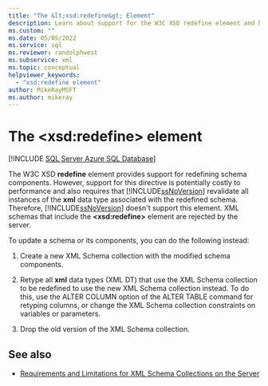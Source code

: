 ```yaml
---
title: "The &lt;xsd:redefine&gt; Element"
description: Learn about support for the W3C XSD redefine element and how to update an XML schema or its components.
ms.custom: ""
ms.date: 05/05/2022
ms.service: sql
ms.reviewer: randolphwest
ms.subservice: xml
ms.topic: conceptual
helpviewer_keywords:
  - "xsd:redefine element"
author: MikeRayMSFT
ms.author: mikeray
---
```

# The &lt;xsd:redefine&gt; element

[!INCLUDE [SQL Server Azure SQL Database](../../includes/applies-to-version/sql-asdb-asdbmi.md)]

The W3C XSD **redefine** element provides support for redefining schema components. However, support for this directive is potentially costly to performance and also requires that [!INCLUDE[ssNoVersion](../../includes/ssnoversion-md.md)] revalidate all instances of the **xml** data type associated with the redefined schema. Therefore, [!INCLUDE[ssNoVersion](../../includes/ssnoversion-md.md)] doesn't support this element. XML schemas that include the **\<xsd:redefine>** element are rejected by the server.

To update a schema or its components, you can do the following instead:

1. Create a new XML Schema collection with the modified schema components.

1. Retype all **xml** data types (XML DT) that use the XML Schema collection to be redefined to use the new XML Schema collection instead. To do this, use the ALTER COLUMN option of the ALTER TABLE command for retyping columns, or change the XML Schema collection constraints on variables or parameters.

1. Drop the old version of the XML Schema collection.

## See also

- [Requirements and Limitations for XML Schema Collections on the Server](../../relational-databases/xml/requirements-and-limitations-for-xml-schema-collections-on-the-server.md)
